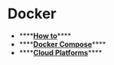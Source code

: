 # Docker

* \*\*\*\*[**How to**](how-to.md)\*\*\*\*
* \*\*\*\*[**Docker Compose**](docker-compose.md)\*\*\*\*
* \*\*\*\*[**Cloud Platforms**](cloud-platforms.md)\*\*\*\*

